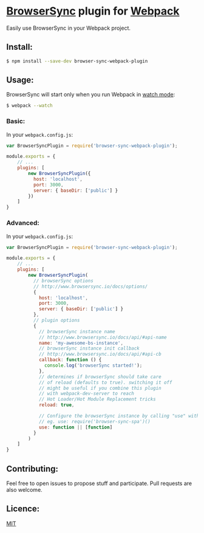 # [BrowserSync](http://www.browsersync.io/) plugin for [Webpack](http://webpack.github.io/)

Easily use BrowserSync in your Webpack project.

## Install:

```bash
$ npm install --save-dev browser-sync-webpack-plugin
```

## Usage:

BrowserSync will start only when you run Webpack in [watch mode](http://webpack.github.io/docs/tutorials/getting-started/#watch-mode):

```bash
$ webpack --watch
```

### Basic:

In your `webpack.config.js`:

```javascript
var BrowserSyncPlugin = require('browser-sync-webpack-plugin');

module.exports = {
    // ...
    plugins: [
        new BrowserSyncPlugin({
          host: 'localhost',
          port: 3000,
          server: { baseDir: ['public'] }
        })
    ]
}
```

### Advanced:

In your `webpack.config.js`:

```javascript
var BrowserSyncPlugin = require('browser-sync-webpack-plugin');

module.exports = {
    // ...
    plugins: [
        new BrowserSyncPlugin(
          // browserSync options
          // http://www.browsersync.io/docs/options/
          {
            host: 'localhost',
            port: 3000,
            server: { baseDir: ['public'] }
          },
          // plugin options
          {
            // browserSync instance name
            // http://www.browsersync.io/docs/api/#api-name
            name: 'my-awesome-bs-instance',
            // browserSync instance init callback
            // http://www.browsersync.io/docs/api/#api-cb
            callback: function () {
              console.log('browserSync started!');
            },
            // determines if browserSync should take care
            // of reload (defaults to true). switching it off
            // might be useful if you combine this plugin
            // with webpack-dev-server to reach
            // Hot Loader/Hot Module Replacement tricks
            reload: true,

            // Configure the browserSync instance by calling "use" with the supplied value(s).
            // eg. use: require('browser-sync-spa')()
            use: function || [function]
          }
        )
    ]
}
```

## Contributing:

Feel free to open issues to propose stuff and participate. Pull requests are also welcome.

## Licence:

[MIT](http://en.wikipedia.org/wiki/MIT_License)
